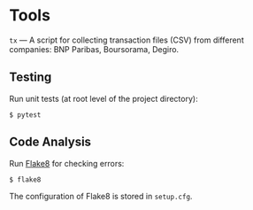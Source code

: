 # Tools

`tx` — A script for collecting transaction files (CSV) from different companies: BNP Paribas, Boursorama, Degiro.

## Testing

Run unit tests (at root level of the project directory):

    $ pytest

## Code Analysis

Run [Flake8][flake8] for checking errors:

    $ flake8

The configuration of Flake8 is stored in `setup.cfg`.

[flake8]: http://flake8.pycqa.org/en/latest/
